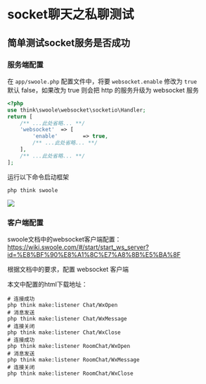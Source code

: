 # socket聊天之私聊测试

## 简单测试socket服务是否成功

### 服务端配置

在 `app/swoole.php` 配置文件中，将要 `websocket.enable` 修改为 `true`  
默认 false，如果改为 true 则会把 http 的服务升级为 websocket 服务  

```php
<?php
use think\swoole\websocket\socketio\Handler;
return [
    /** ...此处省略... **/
    'websocket'  => [
        'enable'        => true,
        /** ...此处省略... **/
    ],
    /** ...此处省略... **/
];
```

运行以下命令启动框架

```shell
php think swoole
```

![](http://img.github.mailjob.net/20210530194038.png)

### 客户端配置

swoole文档中的websocket客户端配置：https://wiki.swoole.com/#/start/start_ws_server?id=%E8%BF%90%E8%A1%8C%E7%A8%8B%E5%BA%8F  

根据文档中的要求，配置 websocket 客户端

本文中配置的html下载地址：



```shell
# 连接成功
php think make:listener Chat/WxOpen
# 消息发送
php think make:listener Chat/WxMessage
# 连接关闭
php think make:listener Chat/WxClose
# 连接成功
php think make:listener RoomChat/WxOpen
# 消息发送
php think make:listener RoomChat/WxMessage
# 连接关闭
php think make:listener RoomChat/WxClose
```


